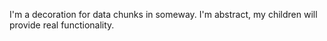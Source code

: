 I'm a decoration for data chunks in someway.
I'm abstract, my children will provide real functionality.
